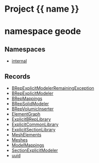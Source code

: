 <script setup>
import {useRoute} from 'vitepress'
const {path} = useRoute()
const tokens = path.split('/')
const words = tokens[2].split('-');
for (let i = 0; i < words.length; i++) {
    words[i] = words[i].charAt(0).toUpperCase() + words[i].slice(1);
    words[i] = words[i].replace('geode', 'Geode')
}
const name = words.join('-');
</script>
# Project {{ name }}

# namespace geode



## Namespaces

* [internal](internal/index.md)


## Records

* [BRepExplicitModelerRemainingException](BRepExplicitModelerRemainingException.md)
* [BRepExplicitModeler](BRepExplicitModeler.md)
* [BRepMappings](BRepMappings.md)
* [BRepSolidModeler](BRepSolidModeler.md)
* [BRepVolumicInserter](BRepVolumicInserter.md)
* [ElementGraph](ElementGraph.md)
* [ExplicitBRepLibrary](ExplicitBRepLibrary.md)
* [ExplicitCommonLibrary](ExplicitCommonLibrary.md)
* [ExplicitSectionLibrary](ExplicitSectionLibrary.md)
* [MeshElements](MeshElements.md)
* [Meshes](Meshes.md)
* [ModelMappings](ModelMappings.md)
* [SectionExplicitModeler](SectionExplicitModeler.md)
* [uuid](uuid.md)


